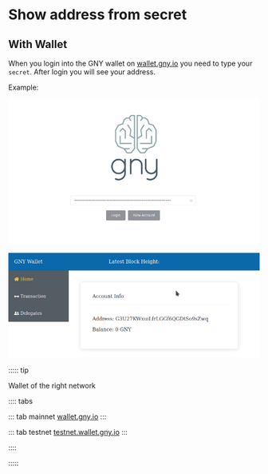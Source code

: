 # Show address from secret

## With Wallet

When you login into the GNY wallet on [wallet.gny.io](http://wallet.gny.io) you need to type your `secret`. After login you will see your address.

Example:

![wallet login](../.vuepress/public/wallet_login.png)

![wallet address show address](../.vuepress/public/wallet_show_address.png)

::::: tip

Wallet of the right network

:::: tabs

::: tab mainnet
[wallet.gny.io](https://wallet.gny.io/)
:::

::: tab testnet
[testnet.wallet.gny.io](https://testnet.wallet.gny.io/)
:::

::::

:::::
